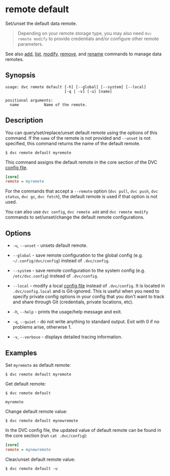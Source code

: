 # remote default

Set/unset the default data remote.

> Depending on your remote storage type, you may also need `dvc remote modify`
> to provide credentials and/or configure other remote parameters.

See also [add](/doc/command-reference/remote/add),
[list](/doc/command-reference/remote/list),
[modify](/doc/command-reference/remote/modify),
[remove](/doc/command-reference/remote/remove), and
[rename](/doc/command-reference/remote/rename) commands to manage data remotes.

## Synopsis

```usage
usage: dvc remote default [-h] [--global] [--system] [--local]
                          [-q | -v] [-u] [name]

positional arguments:
  name           Name of the remote.
```

## Description

You can query/set/replace/unset default remote using the options of this
command. If the `name` of the remote is not provided and `--unset` is not
specified, this command returns the name of the default remote.

```dvc
$ dvc remote default myremote
```

This command assigns the default remote in the core section of the DVC
[config file](/doc/command-reference/config).

```ini
[core]
remote = myremote
```

For the commands that accept a `--remote` option (`dvc pull`, `dvc push`,
`dvc status`, `dvc gc`, `dvc fetch`), the default remote is used if that option
is not used.

You can also use `dvc config`, `dvc remote add` and `dvc remote modify` commands
to set/unset/change the default remote configurations.

## Options

- `-u`, `--unset` - unsets default remote.

- `--global` - save remote configuration to the global config (e.g.
  `~/.config/dvc/config`) instead of `.dvc/config`.

- `--system` - save remote configuration to the system config (e.g.
  `/etc/dvc.config`) instead of `.dvc/config`.

- `--local` - modify a local [config file](/doc/command-reference/config)
  instead of `.dvc/config`. It is located in `.dvc/config.local` and is
  Git-ignored. This is useful when you need to specify private config options in
  your config that you don't want to track and share through Git (credentials,
  private locations, etc).

- `-h`, `--help` - prints the usage/help message and exit.

- `-q`, `--quiet` - do not write anything to standard output. Exit with 0 if no
  problems arise, otherwise 1.

- `-v`, `--verbose` - displays detailed tracing information.

## Examples

Set `myremote` as default remote:

```dvc
$ dvc remote default myremote
```

Get default remote:

```dvc
$ dvc remote default

myremote
```

Change default remote value:

```dvc
$ dvc remote default mynewremote
```

In the DVC config file, the updated value of default remote can be found in the
core section (run `cat .dvc/config`):

```ini
[core]
remote = mynewremote
```

Clear/unset default remote value:

```dvc
$ dvc remote default -u
```
